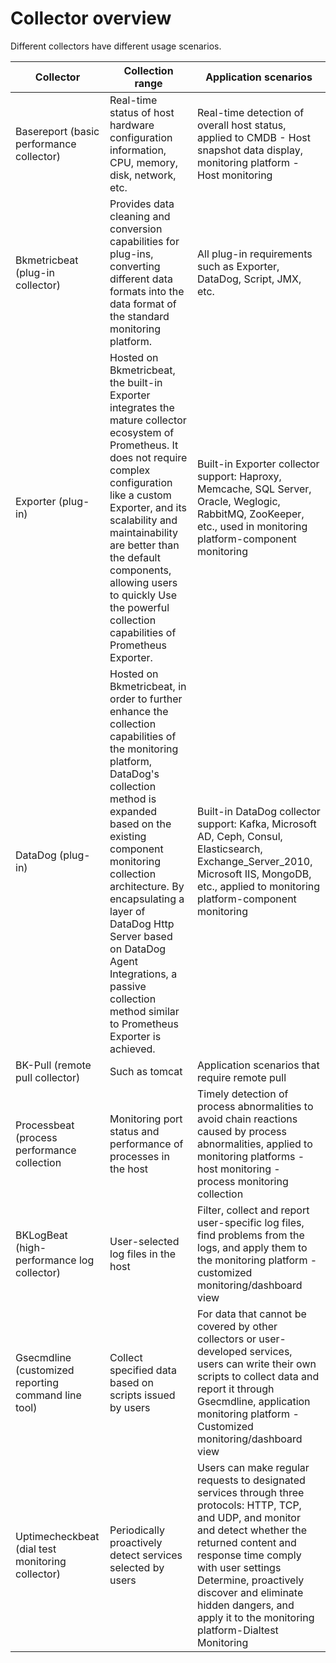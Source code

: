 # Collector overview

Different collectors have different usage scenarios.

| Collector | Collection range | Application scenarios |
| ----- | -------- | --------------- |
| Basereport (basic performance collector) | Real-time status of host hardware configuration information, CPU, memory, disk, network, etc. | Real-time detection of overall host status, applied to CMDB - Host snapshot data display, monitoring platform - Host monitoring |
| Bkmetricbeat (plug-in collector) | Provides data cleaning and conversion capabilities for plug-ins, converting different data formats into the data format of the standard monitoring platform. | All plug-in requirements such as Exporter, DataDog, Script, JMX, etc. |
| Exporter (plug-in) | Hosted on Bkmetricbeat, the built-in Exporter integrates the mature collector ecosystem of Prometheus. It does not require complex configuration like a custom Exporter, and its scalability and maintainability are better than the default components, allowing users to quickly Use the powerful collection capabilities of Prometheus Exporter. | Built-in Exporter collector support: Haproxy, Memcache, SQL Server, Oracle, Weglogic, RabbitMQ, ZooKeeper, etc., used in monitoring platform-component monitoring |
| DataDog (plug-in) | Hosted on Bkmetricbeat, in order to further enhance the collection capabilities of the monitoring platform, DataDog's collection method is expanded based on the existing component monitoring collection architecture. By encapsulating a layer of DataDog Http Server based on DataDog Agent Integrations, a passive collection method similar to Prometheus Exporter is achieved. | Built-in DataDog collector support: Kafka, Microsoft AD, Ceph, Consul, Elasticsearch, Exchange_Server_2010, Microsoft IIS, MongoDB, etc., applied to monitoring platform-component monitoring |
| BK-Pull (remote pull collector) | Such as tomcat | Application scenarios that require remote pull |
| Processbeat (process performance collection | Monitoring port status and performance of processes in the host | Timely detection of process abnormalities to avoid chain reactions caused by process abnormalities, applied to monitoring platforms - host monitoring - process monitoring collection |
| BKLogBeat (high-performance log collector) | User-selected log files in the host | Filter, collect and report user-specific log files, find problems from the logs, and apply them to the monitoring platform - customized monitoring/dashboard view |
| Gsecmdline (customized reporting command line tool) | Collect specified data based on scripts issued by users | For data that cannot be covered by other collectors or user-developed services, users can write their own scripts to collect data and report it through Gsecmdline, application monitoring platform -Customized monitoring/dashboard view |
| Uptimecheckbeat (dial test monitoring collector) | Periodically proactively detect services selected by users | Users can make regular requests to designated services through three protocols: HTTP, TCP, and UDP, and monitor and detect whether the returned content and response time comply with user settings Determine, proactively discover and eliminate hidden dangers, and apply it to the monitoring platform-Dialtest Monitoring |